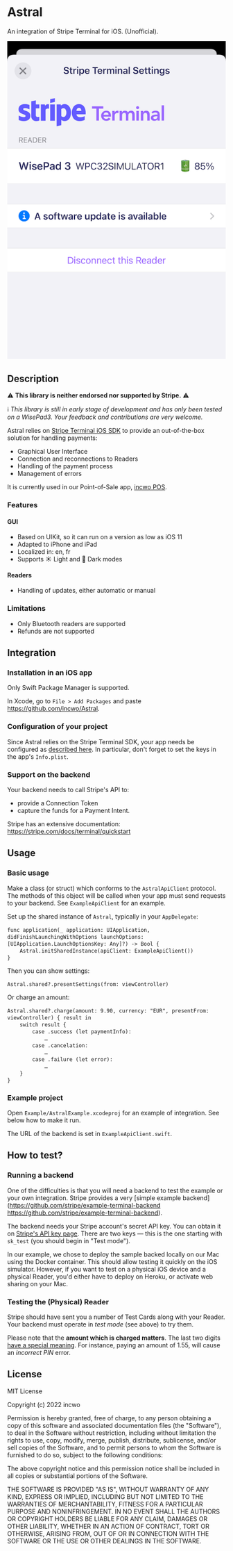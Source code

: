 # Astral

An integration of Stripe Terminal for iOS. (Unofficial).

![AstralSettings](./docs/AstralSettings.png)


## Description

⚠️ **This library is neither endorsed nor supported by Stripe.** ⚠️

ℹ️ *This library is still in early stage of development and has only been tested on a WisePad3. Your feedback and contributions are very welcome.*

Astral relies on [Stripe Terminal iOS SDK](https://github.com/stripe/stripe-terminal-ios) to provide an out-of-the-box solution for handling payments:

- Graphical User Interface
- Connection and reconnections to Readers
- Handling of the payment process 
- Management of errors

It is currently used in our Point-of-Sale app, [incwo POS](https://go.incwo.com/fonctionnalite-caisse-connectee/).

### Features

#### GUI

- Based on UIKit, so it can run on a version as low as iOS 11
- Adapted to iPhone and iPad
- Localized in: en, fr
- Supports ☀️ Light and 🌙 Dark modes

#### Readers

- Handling of updates, either automatic or manual

### Limitations

- Only Bluetooth readers are supported
- Refunds are not supported

## Integration

### Installation in an iOS app

Only Swift Package Manager is supported. 

In Xcode, go to `File > Add Packages` and paste https://github.com/incwo/Astral.

### Configuration of your project

Since Astral relies on the Stripe Terminal SDK, your app needs be configured as [described here](https://stripe.com/docs/terminal/payments/setup-sdk?terminal-sdk-platform=ios#configure). In particular, don't forget to set the keys in the app's `Info.plist`.


### Support on the backend

Your backend needs to call Stripe's API to:

- provide a Connection Token
- capture the funds for a Payment Intent.

Stripe has an extensive documentation:
https://stripe.com/docs/terminal/quickstart

## Usage

### Basic usage

Make a class (or struct) which conforms to the `AstralApiClient` protocol. The methods of this object will be called when your app must send requests to your backend. See `ExampleApiClient` for an example.

Set up the shared instance of `Astral`, typically in your `AppDelegate`:

    func application(_ application: UIApplication, didFinishLaunchingWithOptions launchOptions: [UIApplication.LaunchOptionsKey: Any]?) -> Bool {
        Astral.initSharedInstance(apiClient: ExampleApiClient())
    }

Then you can show settings:

    Astral.shared?.presentSettings(from: viewController)

Or charge an amount:

    Astral.shared?.charge(amount: 9.90, currency: "EUR", presentFrom: viewController) { result in
        switch result {
            case .success (let paymentInfo):
                …
            case .cancelation:
                …
            case .failure (let error):
                …
        }
    }

### Example project

Open `Example/AstralExample.xcodeproj` for an example of integration. See below how to make it run.

The URL of the backend is set in `ExampleApiClient.swift`.

## How to test?

### Running a backend

One of the difficulties is that you will need a backend to test the example or your own integration. Stripe provides a very [simple example backend](https://github.com/stripe/example-terminal-backend https://github.com/stripe/example-terminal-backend). 

The backend needs your Stripe account's secret API key. You can obtain it on [Stripe's API key page](https://dashboard.stripe.com/test/apikeys). There are two keys — this is the one starting with `sk_test` (you should begin in "Test mode").

In our example, we chose to deploy the sample backed locally on our Mac using the Docker container. This should allow testing it quickly on the iOS simulator. However, if you want to test on a physical iOS device and a physical Reader, you'd either have to deploy on Heroku, or activate web sharing on your Mac.

### Testing the (Physical) Reader

Stripe should have sent you a number of Test Cards along with your Reader. Your backend must operate in *test mode* (see above) to try them.

Please note that the **amount which is charged matters**. The last two digits [have a special meaning](https://stripe.com/docs/terminal/references/testing). For instance, paying an amount of 1.55, will cause an *incorrect PIN* error.

## License

MIT License

Copyright (c) 2022 incwo

Permission is hereby granted, free of charge, to any person obtaining a copy
of this software and associated documentation files (the "Software"), to deal
in the Software without restriction, including without limitation the rights
to use, copy, modify, merge, publish, distribute, sublicense, and/or sell
copies of the Software, and to permit persons to whom the Software is
furnished to do so, subject to the following conditions:

The above copyright notice and this permission notice shall be included in all
copies or substantial portions of the Software.

THE SOFTWARE IS PROVIDED "AS IS", WITHOUT WARRANTY OF ANY KIND, EXPRESS OR
IMPLIED, INCLUDING BUT NOT LIMITED TO THE WARRANTIES OF MERCHANTABILITY,
FITNESS FOR A PARTICULAR PURPOSE AND NONINFRINGEMENT. IN NO EVENT SHALL THE
AUTHORS OR COPYRIGHT HOLDERS BE LIABLE FOR ANY CLAIM, DAMAGES OR OTHER
LIABILITY, WHETHER IN AN ACTION OF CONTRACT, TORT OR OTHERWISE, ARISING FROM,
OUT OF OR IN CONNECTION WITH THE SOFTWARE OR THE USE OR OTHER DEALINGS IN THE
SOFTWARE.
